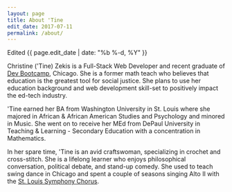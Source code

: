 ```yaml
---
layout: page
title: About 'Tine
edit_date: 2017-07-11
permalink: /about/
---
```

<p>Edited {{ page.edit_date | date: "%b %-d, %Y" }}</p>
<p>
  Christine ('Tine) Zekis is a Full-Stack Web Developer and recent graduate of <a target="_blank" href="http://devbootcamp.com/">Dev Bootcamp</a>, Chicago. She is a former math teach who believes that education is the greatest tool for social justice. She plans to use her education background and web development skill-set to positively impact the ed-tech industry.
</p>
<p>
  'Tine earned her BA from Washington University in St. Louis where she majored in African & African American Studies and Psychology and minored in Music. She went on to receive her MEd from DePaul University in Teaching & Learning - Secondary Education with a concentration in Mathematics.
</p>
<p>
  In her spare time, 'Tine is an avid craftswoman, specializing in crochet and cross-stitch. She is a lifelong learner who enjoys philosophical conversation, political debate, and stand-up comedy. She used to teach swing dance in Chicago and spent a couple of seasons singing Alto II with the <a target="_blank" href="https://www.stlsymphony.org/en/musicians/choruses/stlsymphony-chorus/">St. Louis Symphony Chorus</a>.
</p>
